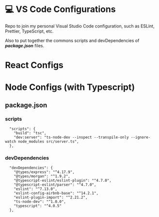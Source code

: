 # :computer: VS Code Configurations

Repo to join my personal Visual Studio Code configuration, such as ESLint, Prettier, TypeScript, etc.

Also to put together the commons scripts and devDependencies of **_package.json_** files.

# React Configs

# Node Configs (with Typescript)

## **package.json**

### scripts

```
  "scripts": {
    "build": "tsc",
    "dev:server": "ts-node-dev --inspect --transpile-only --ignore-watch node_modules src/server.ts",
  },
```

### devDependencies

```
  "devDependencies": {
    "@types/express": "^4.17.9",
    "@types/morgan": "^1.9.2",
    "@typescript-eslint/eslint-plugin": "^4.7.0",
    "@typescript-eslint/parser": "^4.7.0",
    "eslint": "^7.13.0",
    "eslint-config-airbnb-base": "^14.2.1",
    "eslint-plugin-import": "^2.21.2",
    "ts-node-dev": "^1.0.0",
    "typescript": "^4.0.5"
  },
```
